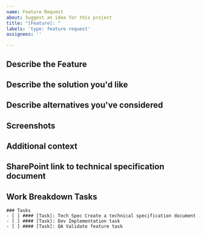 ```yaml
---
name: Feature Request
about: Suggest an idea for this project
title: "[Feature]: "
labels: 'type: feature request'
assignees: ''

---
```


## Describe the Feature

<!-- A clear and concise description of what the feature is -->

## Describe the solution you'd like

<!-- A clear and concise description of what you want to happen. -->

## Describe alternatives you've considered

<!-- A clear and concise description of any alternative solutions or features you've considered. -->

## Screenshots

<!-- If applicable, add screenshots to help explain your problem. you can drag and drop, png, jpg, gif, etc. in this box. -->

## Additional context

<!-- Links? References? Anything that will give us more context about the feature request here.! -->

## SharePoint link to technical specification document

<!-- Include SharePoint link for technical specification document! -->

## Work Breakdown Tasks

<!-- Include tasks needed to complete the work for this task -->

```[tasklist]
### Tasks
- [ ] #### [Task]: Tech Spec Create a technical specification document
- [ ] #### [Task]: Dev Implementation task
- [ ] #### [Task]: QA Validate feature task
```
